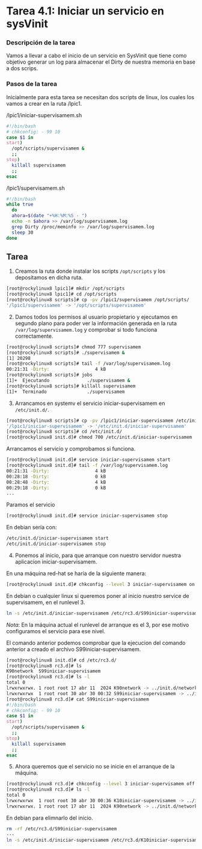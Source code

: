 # **Tarea 4.1: Iniciar un servicio en sysVinit**

### **Descripción de la tarea**

Vamos a llevar a cabo el inicio de un servicio en SysVinit que tiene como objetivo generar un log para almacenar el Dirty de nuestra memoria en base a dos scrips.

### **Pasos de la tarea**
Inicialmente para esta tarea se necesitan dos scripts de linux, los cuales los vamos a crear en la ruta /lpic1.

/lpic1/iniciar-supervisamem.sh

```bash
#!/bin/bash
# chkconfig: - 99 10
case $1 in
start)
  /opt/scripts/supervisamem &
  ;;
stop)
  killall supervisamem
  ;;
esac
```

/lpic1/supervisamem.sh

```bash
#!/bin/bash
while true
  do
  ahora=$(date "+%H:%M:%S - ")
  echo -n $ahora >> /var/log/supervisamem.log
  grep Dirty /proc/meminfo >> /var/log/supervisamem.log
  sleep 30
done
```

## Tarea

1. Creamos la ruta donde instalar los scripts `/opt/scripts` y los depositamos en dicha ruta.
```bash
[root@rockylinux8 lpic1]# mkdir /opt/scripts
[root@rockylinux8 lpic1]# cd /opt/scripts
[root@rockylinux8 scripts]# cp -pv /lpic1/supervisamem /opt/scripts/
'/lpic1/supervisamem' -> '/opt/scripts/supervisamem'
```

2. Damos todos los permisos al usuario propietario y ejecutamos en segundo plano para poder ver la información generada en la ruta `/var/log/supervisamem.log` y comprobar si todo funciona correctamente.
```bash
[root@rockylinux8 scripts]# chmod 777 supervisamem 
[root@rockylinux8 scripts]# ./supervisamem &
[1] 20298
[root@rockylinux8 scripts]# tail -f /var/log/supervisamem.log 
00:21:31 -Dirty:                 4 kB
[root@rockylinux8 scripts]# jobs
[1]+  Ejecutando              ./supervisamem &
[root@rockylinux8 scripts]# killall supervisamem
[1]+  Terminado               ./supervisamem
```

3. Arrancamos en systemv el servicio iniciar-supervisamem en `/etc/init.d/`.
```bash
[root@rockylinux8 scripts]# cp -pv /lpic1/iniciar-supervisamem /etc/init.d/
'/lpic1/iniciar-supervisamem' -> '/etc/init.d/iniciar-supervisamem'
[root@rockylinux8 scripts]# cd /etc/init.d/
[root@rockylinux8 init.d]# chmod 700 /etc/init.d/iniciar-supervisamem 
```

Arrancamos el servicio y comprobamos si funciona.
```bash
[root@rockylinux8 init.d]# service iniciar-supervisamem start
[root@rockylinux8 init.d]# tail -f /var/log/supervisamem.log
00:21:31 -Dirty:                 4 kB
00:28:18 -Dirty:                 0 kB
00:28:48 -Dirty:                 4 kB
00:29:18 -Dirty:                 0 kB
...
```

Paramos el servicio
```bash
[root@rockylinux8 init.d]# service iniciar-supervisamem stop
```

En debian sería con: 
```bash
/etc/init.d/iniciar-supervisamem start
/etc/init.d/iniciar-supervisamem stop
```

4. Ponemos al inicio, para que arranque con nuestro servidor nuestra aplicacion iniciar-supervisamem.

En una máquina red-hat se haría de la siguiente manera:
```bash
[root@rockylinux8 init.d]# chkconfig --level 3 iniciar-supervisamem on
```

En debian o cualquier linux si queremos poner al inicio nuestro service de supervisamem, en el runlevel 3.
```bash
ln -s /etc/init.d/iniciar-supervisamem /etc/rc3.d/S99iniciar-supervisamem
```

_*Nota*_: En la máquina actual el runlevel de arranque es el 3, por ese motivo configuramos el servicio para ese nivel.

El comando anterior podemos comprobar que la ejecucion del comando anterior a creado el archivo S99iniciar-supervisamem.

```bash
[root@rockylinux8 init.d]# cd /etc/rc3.d/
[root@rockylinux8 rc3.d]# ls
K90network  S99iniciar-supervisamem
[root@rockylinux8 rc3.d]# ls -l
total 0
lrwxrwxrwx. 1 root root 17 abr 11  2024 K90network -> ../init.d/network
lrwxrwxrwx  1 root root 30 abr 30 00:32 S99iniciar-supervisamem -> ../init.d/iniciar-supervisamem
[root@rockylinux8 rc3.d]# cat S99iniciar-supervisamem 
#!/bin/bash
# chkconfig: - 99 10
case $1 in
start)
  /opt/scripts/supervisamem &
  ;;
stop)
  killall supervisamem
  ;;
esac
```

5. Ahora queremos que el servicio no se inicie en el arranque de la máquina.
```bash
[root@rockylinux8 rc3.d]# chkconfig --level 3 iniciar-supervisamem off
[root@rockylinux8 rc3.d]# ls -l
total 0
lrwxrwxrwx  1 root root 30 abr 30 00:36 K10iniciar-supervisamem -> ../init.d/iniciar-supervisamem
lrwxrwxrwx. 1 root root 17 abr 11  2024 K90network -> ../init.d/network
```

En debian para elimnarlo del inicio.
```bash
rm -rf /etc/rc3.d/S99iniciar-supervisamem
---
ln -s /etc/init.d/iniciar-supervisamem /etc/rc3.d/K10iniciar-supervisamem
```
